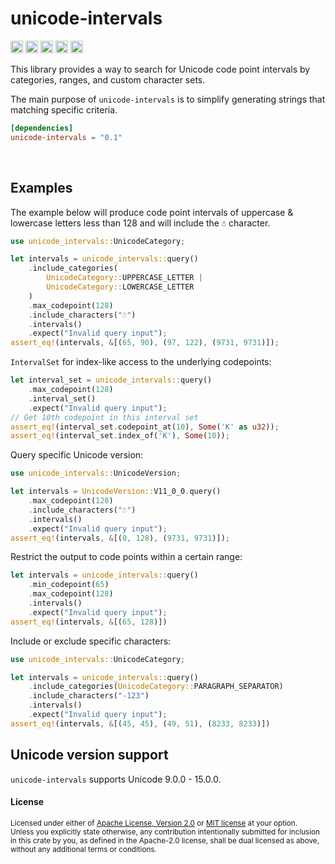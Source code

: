 unicode-intervals
=================

[<img alt="github" src="https://img.shields.io/badge/github-8da0cb?style=flat-square&labelColor=555555&logo=github" height="20">](https://github.com/Stranger6667/unicode-intervals)
[<img alt="crates.io" src="https://img.shields.io/crates/v/unicode-intervals.svg?style=flat-square&color=fc8d62&logo=rust" height="20">](https://crates.io/crates/unicode-intervals)
[<img alt="docs.rs" src="https://img.shields.io/badge/docs.rs-unicode_intervals-66c2a5?style=flat-square&labelColor=555555&logo=docs.rs" height="20">](https://docs.rs/unicode-intervals)
[<img alt="build status" src="https://img.shields.io/github/actions/workflow/status/Stranger6667/unicode-intervals/ci.yml?branch=main&style=flat-square" height="20">](https://github.com/Stranger6667/unicode-intervals/actions?query=branch%3Amain)
[<img alt="codecov.io" src="https://img.shields.io/codecov/c/gh/Stranger6667/unicode-intervals?logo=codecov&style=flat-square&token=tOzvV4kDY0" height="20">](https://app.codecov.io/github/Stranger6667/unicode-intervals)

This library provides a way to search for Unicode code point intervals by categories, ranges, and custom character sets.

The main purpose of `unicode-intervals` is to simplify generating strings that matching specific criteria.

```toml
[dependencies]
unicode-intervals = "0.1"
```

<br>

## Examples

The example below will produce code point intervals of uppercase & lowercase letters less than 128 and will include the `☃` character.

```rust
use unicode_intervals::UnicodeCategory;

let intervals = unicode_intervals::query()
    .include_categories(
        UnicodeCategory::UPPERCASE_LETTER | 
        UnicodeCategory::LOWERCASE_LETTER
    )
    .max_codepoint(128)
    .include_characters("☃")
    .intervals()
    .expect("Invalid query input");
assert_eq!(intervals, &[(65, 90), (97, 122), (9731, 9731)]);
```

`IntervalSet` for index-like access to the underlying codepoints:

```rust
let interval_set = unicode_intervals::query()
    .max_codepoint(128)
    .interval_set()
    .expect("Invalid query input");
// Get 10th codepoint in this interval set
assert_eq!(interval_set.codepoint_at(10), Some('K' as u32));
assert_eq!(interval_set.index_of('K'), Some(10));
```

Query specific Unicode version:

```rust
use unicode_intervals::UnicodeVersion;

let intervals = UnicodeVersion::V11_0_0.query()
    .max_codepoint(128)
    .include_characters("☃")
    .intervals()
    .expect("Invalid query input");
assert_eq!(intervals, &[(0, 128), (9731, 9731)]);
```

Restrict the output to code points within a certain range:

```rust
let intervals = unicode_intervals::query()
    .min_codepoint(65)
    .max_codepoint(128)
    .intervals()
    .expect("Invalid query input");
assert_eq!(intervals, &[(65, 128)])
```

Include or exclude specific characters:

```rust
use unicode_intervals::UnicodeCategory;

let intervals = unicode_intervals::query()
    .include_categories(UnicodeCategory::PARAGRAPH_SEPARATOR)
    .include_characters("-123")
    .intervals()
    .expect("Invalid query input");
assert_eq!(intervals, &[(45, 45), (49, 51), (8233, 8233)])
```

## Unicode version support

`unicode-intervals` supports Unicode 9.0.0 - 15.0.0.

#### License

<sup>
Licensed under either of <a href="LICENSE-APACHE">Apache License, Version
2.0</a> or <a href="LICENSE-MIT">MIT license</a> at your option.
</sup>

<br>

<sub>
Unless you explicitly state otherwise, any contribution intentionally submitted
for inclusion in this crate by you, as defined in the Apache-2.0 license, shall
be dual licensed as above, without any additional terms or conditions.
</sub>
